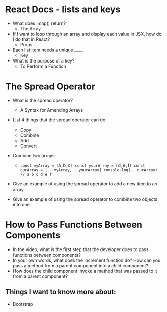 # React Docs - lists and keys

- What does .map() return?
  - The Array
- If I want to loop through an array and display each value in JSX, how do I do that in React?
  - Props
- Each list item needs a unique ____.
  - Key
- What is the purpose of a key?
  - To Perform a Function

# The Spread Operator

- What is the spread operator?
  - A Syntax for Amending Arrays
- List 4 things that the spread operator can do.
  - Copy
  - Combine
  - Add
  - Convert
- Combine two arrays:
  - `const myArray = [`a`,`b`,`c`]
const yourArray = [`d`,`e`,`f`]
const ourArray = [...myArray,...yourArray]
console.log(...ourArray) // a b c d e f`

- Give an example of using the spread operator to add a new item to an array.
- Give an example of using the spread operator to combine two objects into one.

# How to Pass Functions Between Components

- In the video, what is the first step that the developer does to pass functions between components?
- In your own words, what does the increment function do?
How can you pass a method from a parent component into a child component?
- How does the child component invoke a method that was passed to it from a parent component?

## Things I want to know more about:
- Bootstrap
